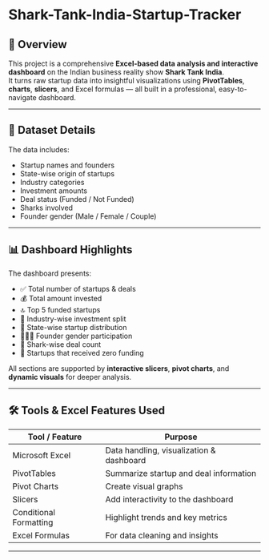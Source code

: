 # Shark-Tank-India-Startup-Tracker

## 📌 Overview

This project is a comprehensive **Excel-based data analysis and interactive dashboard** on the Indian business reality show **Shark Tank India**.  
It turns raw startup data into insightful visualizations using **PivotTables**, **charts**, **slicers**, and Excel formulas — all built in a professional, easy-to-navigate dashboard.

---

## 📁 Dataset Details

The data includes:
- Startup names and founders
- State-wise origin of startups
- Industry categories
- Investment amounts
- Deal status (Funded / Not Funded)
- Sharks involved
- Founder gender (Male / Female / Couple)

---

## 📊 Dashboard Highlights

The dashboard presents:
- ✅ Total number of startups & deals
- 💰 Total amount invested
- 🔝 Top 5 funded startups
- 🧠 Industry-wise investment split
- 📍 State-wise startup distribution
- 🧑‍🤝‍🧑 Founder gender participation
- 🦈 Shark-wise deal count
- 🚫 Startups that received zero funding

All sections are supported by **interactive slicers**, **pivot charts**, and **dynamic visuals** for deeper analysis.

---

## 🛠 Tools & Excel Features Used

| Tool / Feature           | Purpose                                   |
|--------------------------|-------------------------------------------|
| Microsoft Excel          | Data handling, visualization & dashboard  |
| PivotTables              | Summarize startup and deal information    |
| Pivot Charts             | Create visual graphs                      |
| Slicers                  | Add interactivity to the dashboard        |
| Conditional Formatting   | Highlight trends and key metrics          |
| Excel Formulas           | For data cleaning and insights            |

---


